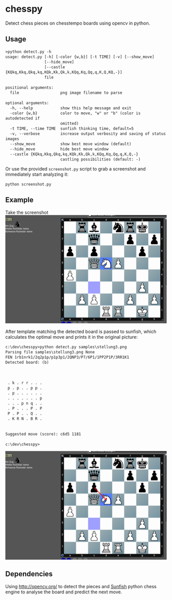 # chesspy
Detect chess pieces on chesstempo boards using opencv in python.

## Usage
```
>python detect.py -h
usage: detect.py [-h] [-color {w,b}] [-t TIME] [-v] [--show_move]
                 [--hide_move]
                 [--castle {KQkq,Kkq,Qkq,kq,KQk,Kk,Qk,k,KQq,Kq,Qq,q,K,Q,KQ,-}]
                 file

positional arguments:
  file                  png image filename to parse

optional arguments:
  -h, --help            show this help message and exit
  -color {w,b}          color to move, "w" or "b" (color is autodetected if
                        omitted)
  -t TIME, --time TIME  sunfish thinking time, default=5
  -v, --verbose         increase output verbosity and saving of status images
  --show_move           show best move window (default)
  --hide_move           hide best move window
  --castle {KQkq,Kkq,Qkq,kq,KQk,Kk,Qk,k,KQq,Kq,Qq,q,K,Q,-}
                        castling possibilities (default: -)

```

Or use the provided `screenshot.py` script to grab a screenshot and immediately start analyzing it:
```
python screenshot.py
```

## Example
Take the screenshot ![Example screenshot](/samples/stellung3.png?raw=true "Example Screenshot")

After template matching the detected board is passed to sunfish, which calculates the optimal move and prints it in the original picture:
```
c:\dev\chesspy>python detect.py samples\stellung3.png
Parsing file samples\stellung3.png None
FEN 1rb1nrk1/2q2p1p/p1p3p1/2QNP3/P7/6P1/1PP2P1P/3RR1K1
Detected board: (b)



 . k . r r . . .
 p . p . . p p .
 . p . . . . . .
 . . . . . . . p
 . . . p n q . .
 . P . . . P . P
 P . P . . Q . .
 . K R N . B R .


Suggested move (score): c6d5 1181

c:\dev\chesspy>
```
![Example screenshot](/screenshots/output.png?raw=true "Example Screenshot")

## Dependencies

Using http://opencv.org/ to detect the pieces and [Sunfish](https://github.com/thomasahle/sunfish) python chess engine to analyse the board and predict the next move.
